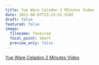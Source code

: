 ```yaml
---
title: Yue Ware Celadon 2 MInutes Video
date: 2021-08-07T23:23:52.518Z
draft: false
featured: false
image:
  filename: featured
  focal_point: Smart
  preview_only: false
---
```

[Yue Ware Celadon 2 Minutes Video](https://www.youtube.com/watch?v=P8KDyAmpPuU)